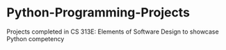 # Python-Programming-Projects
Projects completed in CS 313E: Elements of Software Design to showcase Python competency
